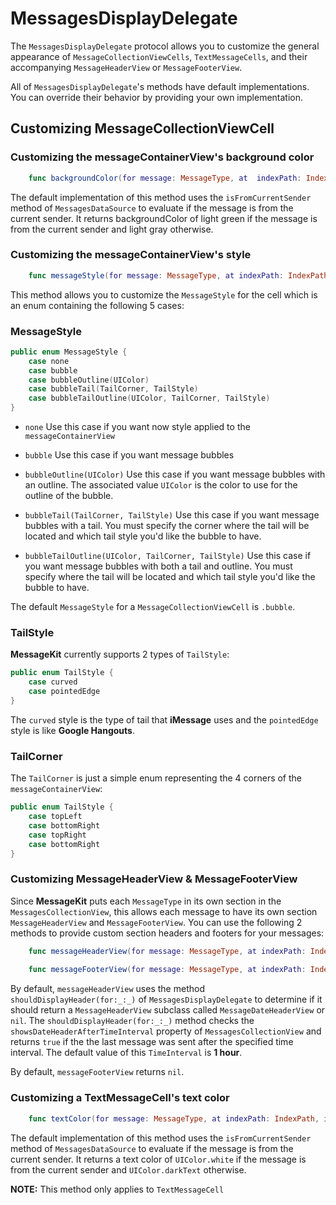 # MessagesDisplayDelegate
The `MessagesDisplayDelegate` protocol allows you to customize the general appearance of `MessageCollectionViewCells`, `TextMessageCells`, and their accompanying `MessageHeaderView` or `MessageFooterView`. 

All of `MessagesDisplayDelegate`'s methods have default implementations. You can override their behavior by providing your own implementation.

## Customizing MessageCollectionViewCell

### Customizing the messageContainerView's background color

```Swift
    func backgroundColor(for message: MessageType, at  indexPath: IndexPath, in messagesCollectionView: MessagesCollectionView) -> UIColor
```

The default implementation of this method uses the `isFromCurrentSender` method of `MessagesDataSource` to evaluate if the message is from the current sender. It returns backgroundColor of light green if the message is from the current sender and light gray otherwise.


### Customizing the messageContainerView's style

```Swift
    func messageStyle(for message: MessageType, at indexPath: IndexPath, in messagesCollectionView: MessagesCollectionView) -> MessageStyle
```

This method allows you to customize the `MessageStyle` for the cell which is an enum containing the following 5 cases:
### MessageStyle
```Swift
public enum MessageStyle {
	case none
    case bubble
    case bubbleOutline(UIColor)
    case bubbleTail(TailCorner, TailStyle)
    case bubbleTailOutline(UIColor, TailCorner, TailStyle)
}
```
- `none` Use this case if you want now style applied to the `messageContainerView`


- `bubble` Use this case if you want message bubbles


- `bubbleOutline(UIColor)` Use this case if you want message bubbles with an outline. The associated value `UIColor` is the color to use for the outline of the bubble.


- `bubbleTail(TailCorner, TailStyle)` Use this case if you want message bubbles with a tail. You must specify the corner where the tail will be located and which tail style you'd like the bubble to have.


- `bubbleTailOutline(UIColor, TailCorner, TailStyle)` Use this case if you want message bubbles with both a tail and outline. You must specify where the tail will be located and which tail style you'd like the bubble to have.

The default `MessageStyle` for a `MessageCollectionViewCell` is `.bubble`.

### TailStyle
**MessageKit** currently supports 2 types of `TailStyle`:
```Swift
public enum TailStyle {
	case curved
	case pointedEdge
}
```
The `curved` style is the type of tail that **iMessage** uses and the `pointedEdge` style is like **Google Hangouts**.


### TailCorner
The `TailCorner` is just a simple enum representing the 4 corners of the `messageContainerView`:
```Swift
public enum TailStyle {
	case topLeft
	case bottomRight
	case topRight
	case bottomRight
}
```

### Customizing MessageHeaderView & MessageFooterView

Since **MessageKit** puts each `MessageType` in its own section in the `MessagesCollectionView`, this allows each message to have its own section `MessageHeaderView` and `MessageFooterView`. You  can use the following 2 methods to provide custom section headers and footers for your messages:

```Swift
    func messageHeaderView(for message: MessageType, at indexPath: IndexPath, in messagesCollectionView: MessagesCollectionView) -> MessageHeaderView?
    
    func messageFooterView(for message: MessageType, at indexPath: IndexPath, in messagesCollectionView: MessagesCollectionView) -> MessageFooterView?
```

By default, `messageHeaderView` uses the method `shouldDisplayHeader(for:_:_)` of `MessagesDisplayDelegate` to determine if it should return a `MessageHeaderView` subclass called `MessageDateHeaderView` or `nil`. The `shouldDisplayHeader(for:_:_)` method checks the `showsDateHeaderAfterTimeInterval` property of `MessagesCollectionView` and returns `true` if the the last message was sent after the specified time interval. The default value of this `TimeInterval` is **1 hour**. 

By default, `messageFooterView` returns `nil`.

### Customizing a TextMessageCell's text color

```Swift
    func textColor(for message: MessageType, at indexPath: IndexPath, in messagesCollectionView: MessagesCollectionView) -> UIColor
```

The default implementation of this method uses the `isFromCurrentSender` method of `MessagesDataSource` to evaluate if the message is from the current sender. It returns a text color of `UIColor.white` if the message is from the current sender and `UIColor.darkText` otherwise.

**NOTE:** This method only applies to `TextMessageCell`




